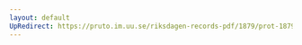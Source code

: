 ```yaml
---
layout: default
UpRedirect: https://pruto.im.uu.se/riksdagen-records-pdf/1879/prot-1879--fk--037/prot-1879--fk--037_011.pdf
---
```

